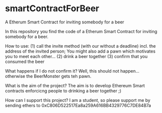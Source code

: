 # smartContractForBeer
A Etherum Smart Contract for inviting somebody for a beer

In this repository you find the code of a Etherum Smart Contract for inviting somebody for a beer.

How to use:
(1) call the invite method (with our without a deadline) incl. the address of the invited person; You might also add a pawn which motivates you to meet each other...
(2) drink a beer together
(3) confirm that you consumed the beer

What happens if I do not confirm it?
Well, this should not happen... otherwise the BeerMonster gets teh pawn.

What is the aim of the project?
The aim is to develop Ethereum Smart contracts enforcicng people to drinking a beer together ;)

How can I support this project?
I am a student, so please support me by sending ethers to 0xC806D522517Ea8a259A616BB4329776C7DE84B7a

